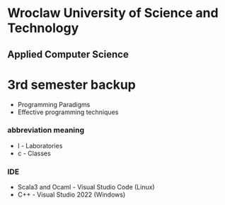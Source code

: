 # Wroclaw University of Science and Technology
## Applied Computer Science
# 3rd semester backup

* Programming Paradigms 
* Effective programming techniques

### abbreviation meaning
* l - Laboratories
* c - Classes

### IDE
* Scala3 and Ocaml - Visual Studio Code (Linux)
* C++ - Visual Studio 2022 (Windows)


